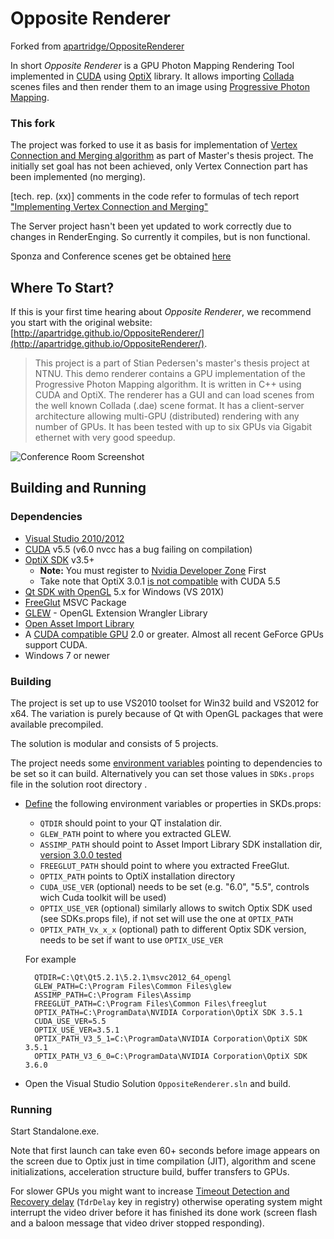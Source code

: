 # Opposite Renderer
Forked from [apartridge/OppositeRenderer](https://github.com/apartridge/OppositeRenderer)

In short *Opposite Renderer* is a GPU Photon Mapping Rendering Tool implemented in [CUDA](https://wikipedia.org/wiki/CUDA) using [OptiX](https://en.wikipedia.org/wiki/OptiX) library. It allows importing [Collada](https://en.wikipedia.org/wiki/Collada) scenes files and then render them to an image using [Progressive Photon Mapping](http://www.cgg.unibe.ch/publications/2011/progressive-photon-mapping-a-probabilistic-approach).

### This fork
The project was forked to use it as basis for implementation of [Vertex Connection and Merging algorithm](http://cgg.mff.cuni.cz/~jaroslav/papers/2012-vcm/) as part of Master's thesis project. The initially set goal has not been achieved, only Vertex Connection part has been implemented (no merging).

[tech. rep. (xx)] comments in the code refer to formulas of tech report ["Implementing Vertex Connection and Merging"](http://iliyan.com/publications/ImplementingVCM/ImplementingVCM_TechRep2012_rev2.pdf)

The Server project hasn't been yet updated to work correctly due to changes in RenderEnging. So currently it compiles, but is non functional.

Sponza and Conference scenes get be obtained [here](http://www.dropbox.com/sh/ha3evkuy5qryz99/AADL-nc1QKgGL7KUVFztMznKa/Thesis/scenes)

## Where To Start?
If this is your first time hearing about *Opposite Renderer*, we recommend you start with the original website: [http://apartridge.github.io/OppositeRenderer/](http://apartridge.github.io/OppositeRenderer/).


> This project is a part of Stian Pedersen's master's thesis project at NTNU. This demo renderer contains a GPU implementation of the Progressive Photon Mapping algorithm. It is written in C++ using CUDA and OptiX. The renderer has a GUI and can load scenes from the well known Collada (.dae) scene format. It has a client-server architecture allowing multi-GPU (distributed) rendering with any number of GPUs. It has been tested with up to six GPUs via Gigabit ethernet with very good speedup. 

![Conference Room Screenshot](http://apartridge.github.io/OppositeRenderer/images/thumbs/oppositeRendererScreenshot.png)


## Building and Running

### Dependencies

- [Visual Studio 2010/2012](http://www.visualstudio.com/)
- [CUDA](https://developer.nvidia.com/cuda-downloads) v5.5 (v6.0 nvcc has a bug failing on compilation) 
- [OptiX SDK](https://developer.nvidia.com/optix-download) v3.5+
   - **Note:** You must register to [Nvidia Developer Zone](https://developer.nvidia.com/user/register) First
   - Take note that OptiX 3.0.1 [is not compatible](http://developer.download.nvidia.com/assets/tools/files/optix/3.0.1/NVIDIA-OptiX-SDK-3.0.1-OptiX_Release_Notes.pdf) with CUDA 5.5 
- [Qt SDK with OpenGL](http://qt-project.org/downloads) 5.x for Windows (VS 201X)
- [FreeGlut](http://www.transmissionzero.co.uk/software/freeglut-devel/) MSVC Package
- [GLEW](http://sourceforge.net/projects/glew/files/) - OpenGL Extension Wrangler Library  
- [Open Asset Import Library](http://sourceforge.net/projects/assimp/files/)
- A [CUDA compatible GPU](https://developer.nvidia.com/cuda-gpus) 2.0 or greater. Almost all recent GeForce GPUs support CUDA.
- Windows 7 or newer

### Building

The project is set up to use VS2010 toolset for Win32 build and VS2012 for x64. The variation is purely because of Qt with OpenGL packages that were available precompiled. 

The solution is modular and consists of 5 projects. 

The project needs some [environment variables](http://environmentvariables.org/Main_Page#Environment_variables) pointing to dependencies to be set so it can build. Alternatively you can set those values in `SDKs.props` file in the solution root directory .
 
* [Define](http://environmentvariables.org/Getting_and_setting_environment_variables) the following environment variables or properties in SKDs.props:

	- `QTDIR` should point to your QT instalation dir.
	- `GLEW_PATH` point to where you extracted GLEW.
	- `ASSIMP_PATH` should point to Asset Import Library SDK installation dir, [version 3.0.0 tested](http://sourceforge.net/projects/assimp/files/assimp-3.0/)
	- `FREEGLUT_PATH` should point to where you extracted FreeGlut.
	- `OPTIX_PATH` points to OptiX installation directory
	- `CUDA_USE_VER` (optional) needs to be set (e.g. "6.0", "5.5", controls wich Cuda toolkit will be used)
	- `OPTIX_USE_VER` (optional) similarly allows to switch Optix SDK used (see SDKs.props file), if not set will use the one at `OPTIX_PATH`
	- `OPTIX_PATH_Vx_x_x` (optional) path to different Optix SDK version, needs to be set if want to use `OPTIX_USE_VER`
	
	For example
	
	    QTDIR=C:\Qt\Qt5.2.1\5.2.1\msvc2012_64_opengl
	    GLEW_PATH=C:\Program Files\Common Files\glew
	    ASSIMP_PATH=C:\Program Files\Assimp
	    FREEGLUT_PATH=C:\Program Files\Common Files\freeglut
	    OPTIX_PATH=C:\ProgramData\NVIDIA Corporation\OptiX SDK 3.5.1
	    CUDA_USE_VER=5.5
	    OPTIX_USE_VER=3.5.1
	    OPTIX_PATH_V3_5_1=C:\ProgramData\NVIDIA Corporation\OptiX SDK 3.5.1
	    OPTIX_PATH_V3_6_0=C:\ProgramData\NVIDIA Corporation\OptiX SDK 3.6.0

* Open the Visual Studio Solution `OppositeRenderer.sln` and build.

### Running
Start Standalone.exe.

Note that first launch can take even 60+ seconds before image appears on the screen due to Optix just in time compilation (JIT), algorithm and scene initializations, acceleration structure build, buffer transfers to GPUs.

For slower GPUs you might want to increase [Timeout Detection and Recovery delay](http://msdn.microsoft.com/en-us/library/windows/hardware/ff569918.aspx) (`TdrDelay` key in registry) otherwise operating system might interrupt the video driver before it has finished its done work (screen flash and a baloon message that video driver stopped responding).